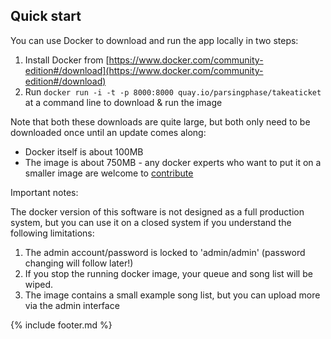 
## Quick start

You can use Docker to download and run the app locally in two steps:

 1. Install Docker from [https://www.docker.com/community-edition#/download](https://www.docker.com/community-edition#/download)
 2. Run `docker run -i -t -p 8000:8000 quay.io/parsingphase/takeaticket` at a command line to download & run the image

Note that both these downloads are quite large, but both only need to be downloaded once until an update comes along:

 - Docker itself is about 100MB
 - The image is about 750MB - any docker experts who want to put it on a smaller image are welcome to 
 [contribute](CONTRIBUTING.md)

Important notes:

The docker version of this software is not designed as a full production system, but you can use it on a closed system
if you understand the following limitations: 

 1. The admin account/password is locked to 'admin/admin' (password changing will follow later!)
 2. If you stop the running docker image, your queue and song list will be wiped. 
 3. The image contains a small example song list, but you can upload more via the admin interface

{% include footer.md %}